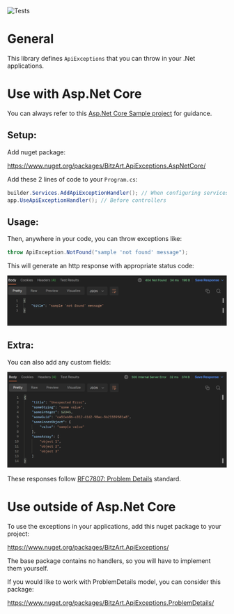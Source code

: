 ![Tests](https://github.com/BitzArt/ApiExceptions/actions/workflows/Tests.yml/badge.svg)


# General

This library defines `ApiExceptions` that you can throw in your .Net applications.

# Use with Asp.Net Core

You can always refer to this [Asp.Net Core Sample project](https://github.com/BitzArt/ApiExceptions/tree/main/sample/BitzArt.ApiExceptions.AspNetCore.Sample) for guidance.

## Setup:

Add nuget package:

https://www.nuget.org/packages/BitzArt.ApiExceptions.AspNetCore/

Add these 2 lines of code to your `Program.cs`:
```csharp
builder.Services.AddApiExceptionHandler(); // When configuring services
app.UseApiExceptionHandler(); // Before controllers
```
## Usage:
Then, anywhere in your code, you can throw exceptions like:
```csharp
throw ApiException.NotFound("sample 'not found' message");
```
This will generate an http response with appropriate status code:

![404-screenshot](/docs/404-screenshot.png)

 ## Extra:
You can also add any custom fields:

![anonymous-screenshot](/docs/anonymous-screenshot.png)

These responses follow [RFC7807: Problem Details](https://www.rfc-editor.org/rfc/rfc7807) standard.

# Use outside of Asp.Net Core

To use the exceptions in your applications, add this nuget package to your project:

https://www.nuget.org/packages/BitzArt.ApiExceptions/

The base package contains no handlers, so you will have to implement them yourself.

If you would like to work with ProblemDetails model, you can consider this package:

https://www.nuget.org/packages/BitzArt.ApiExceptions.ProblemDetails/
